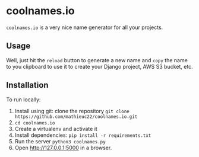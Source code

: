 # coolnames.io

`coolnames.io` is a very nice name generator for all your projects.

## Usage

Well, just hit the `reload` button to generate a new name and `copy` the name to you clipboard to use it to create your Django project, AWS S3 bucket, etc.

## Installation

To run locally:
1. Install using git: clone the repository `git clone https://github.com/mathieuc22/coolnames.io.git`
2. `cd coolnames.io`
2. Create a virtualenv and activate it
3. Install dependencies: `pip install -r requirements.txt`
4. Run the server `python3 coolnames.py`
3. Open http://127.0.0.1:5000 in a browser.